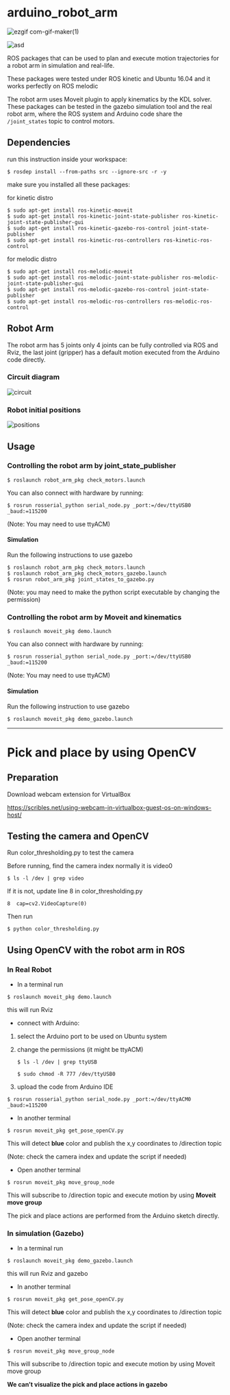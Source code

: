 # arduino_robot_arm
![ezgif com-gif-maker(1)](https://user-images.githubusercontent.com/79098363/127806494-5cd3eb9c-faa0-4984-bd99-2f1607b13f8c.gif)

![asd](https://user-images.githubusercontent.com/79098363/127806819-93522bdc-cf82-497a-860f-26683bc8e4ef.png)


ROS packages that can be used to plan and execute motion trajectories for a robot arm in simulation and real-life.



These packages were tested under ROS kinetic and Ubuntu 16.04 and it works perfectly on ROS melodic

The robot arm uses Moveit plugin to apply kinematics by the KDL solver. These packages can be tested in the gazebo simulation tool and the real robot arm, where the ROS system and Arduino code share the ```/joint_states``` topic to control motors.


## Dependencies
run this instruction inside your workspace:

```$ rosdep install --from-paths src --ignore-src -r -y```

make sure you installed all these packages:

for kinetic distro

```
$ sudo apt-get install ros-kinetic-moveit
$ sudo apt-get install ros-kinetic-joint-state-publisher ros-kinetic-joint-state-publisher-gui
$ sudo apt-get install ros-kinetic-gazebo-ros-control joint-state-publisher
$ sudo apt-get install ros-kinetic-ros-controllers ros-kinetic-ros-control
```

for melodic distro

```
$ sudo apt-get install ros-melodic-moveit
$ sudo apt-get install ros-melodic-joint-state-publisher ros-melodic-joint-state-publisher-gui
$ sudo apt-get install ros-melodic-gazebo-ros-control joint-state-publisher
$ sudo apt-get install ros-melodic-ros-controllers ros-melodic-ros-control
```


## Robot Arm
The robot arm has 5 joints only 4 joints can be fully controlled via ROS and Rviz, the last joint (gripper) has a default motion executed from the Arduino code directly.
### Circuit diagram 
![circuit](circuit.png)
### Robot initial positions
![positions](positions.png)

## Usage
### Controlling the robot arm by joint_state_publisher
```$ roslaunch robot_arm_pkg check_motors.launch```

You can also connect with hardware by running:

```$ rosrun rosserial_python serial_node.py _port:=/dev/ttyUSB0 _baud:=115200```

(Note: You may need to use ttyACM)

#### Simulation
Run the following instructions to use gazebo
```
$ roslaunch robot_arm_pkg check_motors.launch
$ roslaunch robot_arm_pkg check_motors_gazebo.launch
$ rosrun robot_arm_pkg joint_states_to_gazebo.py
```
(Note:  you may need to make the python script executable by changing the permission)

### Controlling the robot arm by Moveit and kinematics
```$ roslaunch moveit_pkg demo.launch```

You can also connect with hardware by running:

```$ rosrun rosserial_python serial_node.py _port:=/dev/ttyUSB0 _baud:=115200```

(Note: You may need to use ttyACM)

#### Simulation
Run the following instruction to use gazebo

```$ roslaunch moveit_pkg demo_gazebo.launch```

***

# Pick and place by using OpenCV
## Preparation 
Download webcam extension for VirtualBox

https://scribles.net/using-webcam-in-virtualbox-guest-os-on-windows-host/ 

## Testing the camera and OpenCV

Run color_thresholding.py to test the camera 

Before running, find the camera index normally it is video0

```$ ls -l /dev | grep video```

If it is not, update line 8 in color_thresholding.py

```8  cap=cv2.VideoCapture(0)```

Then run 

```$ python color_thresholding.py```

## Using OpenCV with the robot arm in ROS
###	In Real Robot
- In a terminal run

```$ roslaunch moveit_pkg demo.launch```

this will run Rviz 


- connect with Arduino:

1. select the Arduino port to be used on Ubuntu system

2. change the permissions (it might be ttyACM)

	```$ ls -l /dev | grep ttyUSB```
  
	```$ sudo chmod -R 777 /dev/ttyUSB0```
  
3. upload the code from Arduino IDE

```$ rosrun rosserial_python serial_node.py _port:=/dev/ttyACM0 _baud:=115200```

- In another terminal 

```$ rosrun moveit_pkg get_pose_openCV.py```

This will detect **blue** color and publish the x,y coordinates to /direction topic

(Note: check the camera index and update the script if needed)

- Open another terminal 

```$ rosrun moveit_pkg move_group_node```

This will subscribe to /direction topic and execute motion by using **Moveit move group**

The pick and place actions are performed from the Arduino sketch directly. 


### In simulation (Gazebo)
- In a terminal run

```$ roslaunch moveit_pkg demo_gazebo.launch```

this will run Rviz and gazebo

- In another terminal 

```$ rosrun moveit_pkg get_pose_openCV.py```

This will detect **blue** color and publish the x,y coordinates to /direction topic

(Note: check the camera index and update the script if needed)

- Open another terminal
 
```$ rosrun moveit_pkg move_group_node```

This will subscribe to /direction topic and execute motion by using Moveit move group

**We can’t visualize the pick and place actions in gazebo**

